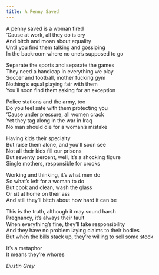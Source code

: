 ```yaml
---
title: A Penny Saved
---
```


A penny saved is a woman fired  
‘Cause at work, all they do is cry  
And bitch and moan about equality  
Until you find them talking and gossiping  
In the backroom where no one’s supposed to go  

Separate the sports and separate the games    
They need a handicap in everything we play  
Soccer and football, mother fucking gym  
Nothing’s equal playing fair with them  
You’ll soon find them asking for an exception  

Police stations and the army, too  
Do you feel safe with them protecting you  
‘Cause under pressure, all women crack  
Yet they tag along in the war in Iraq  
No man should die for a woman’s mistake  

Having kids their specialty  
But raise them alone, and you’ll soon see  
Not all their kids fill our prisons  
But seventy percent, well, it’s a shocking figure  
Single mothers, responsible for crooks  

Working and thinking, it’s what men do  
So what’s left for a woman to do  
But cook and clean, wash the glass  
Or sit at home on their ass  
And still they’ll bitch about how hard it can be  

This is the truth, although it may sound harsh  
Pregnancy, it’s always their fault  
When everything’s fine, they’ll take responsibility  
And they have no problem laying claims to their bodies  
But when the bills stack up, they’re willing to sell some stock  

It’s a metaphor  
It means they’re whores  

*Dustin Grey*
